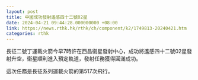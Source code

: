 ```yaml
---
layout: post
title: 中國成功發射遙感四十二號02星
date: 2024-04-21 09:44:28.000000000 +08:00
link: https://news.rthk.hk/rthk/ch/component/k2/1749813-20240421.htm
categories: rthk
---
```


長征二號丁運載火箭今早7時許在西昌衞星發射中心，成功將遙感四十二號02星發射升空，衞星順利進入預定軌道，發射任務獲得圓滿成功。

這次任務是長征系列運載火箭的第517次飛行。
